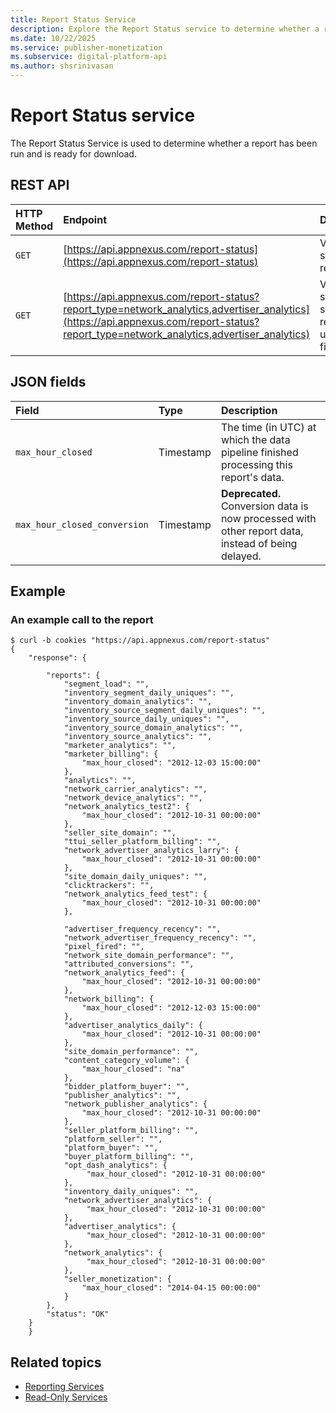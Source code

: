 ```yaml
---
title: Report Status Service
description: Explore the Report Status service to determine whether a report has been run and is ready for download.
ms.date: 10/22/2025
ms.service: publisher-monetization
ms.subservice: digital-platform-api
ms.author: shsrinivasan
---
```


# Report Status service

The Report Status Service is used to determine whether a report has been run and is ready for download.

## REST API

| HTTP Method | Endpoint | Description |
|:---|:---|:---|
| `GET` | [https://api.appnexus.com/report-status](https://api.appnexus.com/report-status) | View the status of all reports. |
| `GET` | [https://api.appnexus.com/report-status?report_type=network_analytics,advertiser_analytics](https://api.appnexus.com/report-status?report_type=network_analytics,advertiser_analytics) | View the status of specific reports using a filter. |

## JSON fields

| Field | Type | Description |
|:---|:---|:---|
| `max_hour_closed` | Timestamp | The time (in UTC) at which the data pipeline finished processing this report's data. |
| `max_hour_closed_conversion` | Timestamp | **Deprecated.** Conversion data is now processed with other report data, instead of being delayed. |

## Example

### An example call to the report

```
$ curl -b cookies "https://api.appnexus.com/report-status"
{
    "response": {
        
        "reports": {
            "segment_load": "",
            "inventory_segment_daily_uniques": "",
            "inventory_domain_analytics": "",
            "inventory_source_segment_daily_uniques": "",
            "inventory_source_daily_uniques": "",
            "inventory_source_domain_analytics": "",
            "inventory_source_analytics": "",
            "marketer_analytics": "",
            "marketer_billing": {
                "max_hour_closed": "2012-12-03 15:00:00"
            },
            "analytics": "",
            "network_carrier_analytics": "",
            "network_device_analytics": "",
            "network_analytics_test2": {
                "max_hour_closed": "2012-10-31 00:00:00"
            },
            "seller_site_domain": "",
            "ttui_seller_platform_billing": "",
            "network_advertiser_analytics_larry": {
                "max_hour_closed": "2012-10-31 00:00:00"
            },
            "site_domain_daily_uniques": "",
            "clicktrackers": "",
            "network_analytics_feed_test": {
                "max_hour_closed": "2012-10-31 00:00:00"
            },
            
            "advertiser_frequency_recency": "",
            "network_advertiser_frequency_recency": "",
            "pixel_fired": "",
            "network_site_domain_performance": "",
            "attributed_conversions": "",
            "network_analytics_feed": {
                "max_hour_closed": "2012-10-31 00:00:00"
            },
            "network_billing": {
                "max_hour_closed": "2012-12-03 15:00:00"
            },
            "advertiser_analytics_daily": {
                "max_hour_closed": "2012-10-31 00:00:00"
            },
            "site_domain_performance": "",
            "content_category_volume": {
                "max_hour_closed": "na"
            },
            "bidder_platform_buyer": "",
            "publisher_analytics": "",
            "network_publisher_analytics": {
                "max_hour_closed": "2012-10-31 00:00:00"
            },
            "seller_platform_billing": "",
            "platform_seller": "",
            "platform_buyer": "",
            "buyer_platform_billing": "",
            "opt_dash_analytics": {
                 "max_hour_closed": "2012-10-31 00:00:00"
            },
            "inventory_daily_uniques": "",
            "network_advertiser_analytics": {
                 "max_hour_closed": "2012-10-31 00:00:00"
            },
            "advertiser_analytics": {
                 "max_hour_closed": "2012-10-31 00:00:00"
            },
            "network_analytics": {
                 "max_hour_closed": "2012-10-31 00:00:00"
            },
            "seller_monetization": {
                "max_hour_closed": "2014-04-15 00:00:00"
            }
        },
        "status": "OK"
    }
    }
```

## Related topics

- [Reporting Services](reporting-services.md)
- [Read-Only Services](read-only-services.md)
